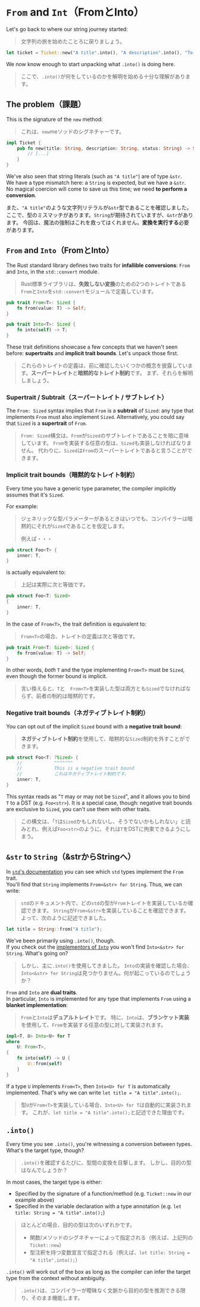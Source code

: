 # `From` and `Int`（FromとInto）

Let's go back to where our string journey started:

> 文字列の旅を始めたことろに戻りましょう。

```rust
let ticket = Ticket::new("A title".into(), "A description".into(), "To-Do".into());
```

We now know enough to start unpacking what `.into()` is doing here.

> ここで、`.into()`が何をしているのかを解明を始める十分な理解があります。

## The problem（課題）

This is the signature of the `new` method:

> これは、`new`meソッドのシグネチャーです。

```rust
impl Ticket {
    pub fn new(title: String, description: String, status: String) -> Self {
        // [...]
    }
}
```

We've also seen that string literals (such as `"A title"`) are of type `&str`.\
We have a type mismatch here: a `String` is expected, but we have a `&str`.
No magical coercion will come to save us this time; we need **to perform a conversion**.

また、`"A title"`のような文字列リテラルが`&str`型であることを確認しました。
ここで、型のミスマッチがあります。`String`が期待されていますが、`&str`があります。
今回は、魔法の強制はこれを救ってはくれません。**変換を実行する**必要があります。

## `From` and `Into`（FromとInto）

The Rust standard library defines two traits for **infallible conversions**: `From` and `Into`,
in the `std::convert` module.

> Rust標準ライブラリは、**失敗しない変換**のための2つのトレイトである`From`と`Into`を`std::convert`モジュールで定義しています。

```rust
pub trait From<T>: Sized {
    fn from(value: T) -> Self;
}

pub trait Into<T>: Sized {
    fn into(self) -> T;
}
```

These trait definitions showcase a few concepts that we haven't seen before: **supertraits** and **implicit trait bounds**.
Let's unpack those first.

> これらのトレイトの定義は、前に確認したいくつかの概念を披露しています。**スーパートレイト**と**暗黙的なトレイト制約**です。
> まず、それらを解明しましょう。

### Supertrait / Subtrait（スーパートレイト / サブトレイト）

The `From: Sized` syntax implies that `From` is a **subtrait** of `Sized`: any type that
implements `From` must also implement `Sized`.
Alternatively, you could say that `Sized` is a **supertrait** of `From`.

> `From: Sized`構文は、`From`が`Sized`のサブトレイトであることを暗に意味しています。
> `From`を実装する任意の型は、`Sized`も実装しなければなりません。
> 代わりに、`Sized`は`From`のスーパートレイトであると言うことができます。

### Implicit trait bounds（暗黙的なトレイト制約）

Every time you have a generic type parameter, the compiler implicitly assumes that it's `Sized`.

For example:

> ジェネリックな型パラメーターがあるときはいつでも、コンパイラーは暗黙的にそれが`Sized`であることを仮定します。
>
> 例えば・・・

```rust
pub struct Foo<T> {
    inner: T,
}
```

is actually equivalent to:

> 上記は実際に次と等価です。

```rust
pub struct Foo<T: Sized>
{
    inner: T,
}
```

In the case of `From<T>`, the trait definition is equivalent to:

> `From<T>`の場合、トレイトの定義は次と等価です。

```rust
pub trait From<T: Sized>: Sized {
    fn from(value: T) -> Self;
}
```

In other words, _both_ `T` and the type implementing `From<T>` must be `Sized`, even
though the former bound is implicit.

> 言い換えると、`T`と　`From<T>`を実装した型は両方とも`Sized`でなければならず、前者の制約は暗黙的です。

### Negative trait bounds（ネガティブトレイト制約）

You can opt out of the implicit `Sized` bound with a **negative trait bound**:

> **ネガティブトレイト制約**を使用して、暗黙的な`Sized`制約を外すことができます。

```rust
pub struct Foo<T: ?Sized> {
    //            ^^^^^^^
    //            This is a negative trait bound
    //            これはネガティブトレイト制約です。
    inner: T,
}
```

This syntax reads as "`T` may or may not be `Sized`", and it allows you to
bind `T` to a DST (e.g. `Foo<str>`). It is a special case, though: negative trait bounds are exclusive to `Sized`,
you can't use them with other traits.

> この構文は、「`T`は`Sized`かもしれないし、そうでないかもしれない」と読みとれ、例えば`Foo<str>`のように、それは`T`をDSTに拘束できるようにしまう。

## `&str` to `String`（&strからStringへ）

In [`std`'s documentation](https://doc.rust-lang.org/std/convert/trait.From.html#implementors)
you can see which `std` types implement the `From` trait.\
You'll find that `String` implements `From<&str> for String`. Thus, we can write:

> `std`のドキュメント内で、どの`std`の型が`From`トレイトを実装しているか確認できます。
> `String`が`From<&str>`を実装していることを確認できます。よって、次のように記述できました。

```rust
let title = String::from("A title");
```

We've been primarily using `.into()`, though.\
If you check out the [implementors of `Into`](https://doc.rust-lang.org/std/convert/trait.Into.html#implementors)
you won't find `Into<&str> for String`. What's going on?

> しかし、主に`.into()`を使用してきました。
> `Into`の実装を確認した場合、`Into<&str> for String`は見つかりません。何が起こっているのでしょうか？

`From` and `Into` are **dual traits**.\
In particular, `Into` is implemented for any type that implements `From` using a **blanket implementation**:

> `From`と`Into`は**デュアルトレイト**です。
> 特に、`Into`は、**ブランケット実装**を使用して、`From`を実装する任意の型に対して実装されます。

```rust
impl<T, U> Into<U> for T
where
    U: From<T>,
{
    fn into(self) -> U {
        U::from(self)
    }
}
```

If a type `U` implements `From<T>`, then `Into<U> for T` is automatically implemented. That's why
we can write `let title = "A title".into();`.

> 型`U`が`From<T>`を実装している場合、`Into<U> for T`は自動的に実装されます。
> これが、`let title = "A title".into();`と記述できた理由です。

## `.into()`

Every time you see `.into()`, you're witnessing a conversion between types.\
What's the target type, though?

> `.into()`を確認するたびに、型間の変換を目撃します。
> しかし、目的の型はなんでしょうか？

In most cases, the target type is either:

- Specified by the signature of a function/method (e.g. `Ticket::new` in our example above)
- Specified in the variable declaration with a type annotation (e.g. `let title: String = "A title".into();`)

> ほとんどの場合、目的の型は次のいずれかです。
>
> - 関数/メソッドのシグネチャーによって指定される（例えば、上記列の`Ticket::new`）
> - 型注釈を持つ変数宣言で指定される（例えば、`let title: String = "A title".into();`）

`.into()` will work out of the box as long as the compiler can infer the target type from the context without ambiguity.

> `.into()`は、コンパイラーが曖昧なく文脈から目的の型を推測できる限り、そのまま機能します。
